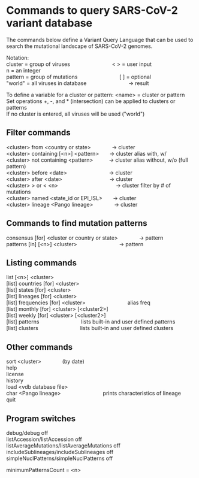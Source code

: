 # Commands to query SARS-CoV-2 variant database

The commands below define a Variant Query Language that can be used to search the mutational landscape of SARS-CoV-2 genomes.

Notation:  
cluster = group of viruses        < > = user input        n = an integer  
pattern = group of mutations        \[ ] = optional  
"world"  = all viruses in database        → result  

To define a variable for a cluster or pattern:  \<name> = cluster or pattern  
Set operations +, -, and * (intersection) can be applied to clusters or patterns  
If no cluster is entered, all viruses will be used ("world")  

## Filter commands
\<cluster> from \<country or state>    → cluster  
\<cluster> containing [\<n>] \<pattern>  → cluster  alias with, w/  
\<cluster> not containing \<pattern>   → cluster  alias without, w/o (full pattern)  
\<cluster> before \<date>        → cluster  
\<cluster> after \<date>         → cluster  
\<cluster> > or < \<n>           → cluster     filter by # of mutations  
\<cluster> named \<state_id or EPI_ISL>  → cluster  
\<cluster> lineage \<Pango lineage>    → cluster  

## Commands to find mutation patterns
consensus [for] \<cluster or country or state>    → pattern  
patterns [in] [\<n>] \<cluster>        → pattern  

## Listing commands
list [\<n>] \<cluster>  
[list] countries [for] \<cluster>  
[list] states [for] \<cluster>  
[list] lineages [for] \<cluster>  
[list] frequencies [for] \<cluster>        alias freq  
[list] monthly [for] \<cluster> [\<cluster2>]  
[list] weekly [for] \<cluster> [\<cluster2>]  
[list] patterns        lists built-in and user defined patterns  
[list] clusters        lists built-in and user defined clusters  

## Other commands
sort \<cluster>    (by date)  
help  
license  
history  
load \<vdb database file>  
char \<Pango lineage>        prints characteristics of lineage  
quit  

## Program switches
debug/debug off  
listAccession/listAccession off  
listAverageMutations/listAverageMutations off  
includeSublineages/includeSublineages off  
simpleNuclPatterns/simpleNuclPatterns off  

minimumPatternsCount = \<n>  
